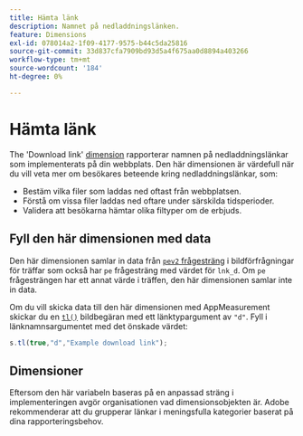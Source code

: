 ```yaml
---
title: Hämta länk
description: Namnet på nedladdningslänken.
feature: Dimensions
exl-id: 078014a2-1f09-4177-9575-b44c5da25816
source-git-commit: 33d837cfa7909bd93d5a4f675aa0d8894a403266
workflow-type: tm+mt
source-wordcount: '184'
ht-degree: 0%

---
```


# Hämta länk

The &#39;Download link&#39; [dimension](overview.md) rapporterar namnen på nedladdningslänkar som implementerats på din webbplats. Den här dimensionen är värdefull när du vill veta mer om besökares beteende kring nedladdningslänkar, som:

* Bestäm vilka filer som laddas ned oftast från webbplatsen.
* Förstå om vissa filer laddas ned oftare under särskilda tidsperioder.
* Validera att besökarna hämtar olika filtyper om de erbjuds.

## Fyll den här dimensionen med data

Den här dimensionen samlar in data från [`pev2` frågesträng](/help/implement/validate/query-parameters.md) i bildförfrågningar för träffar som också har `pe` frågesträng med värdet för `lnk_d`. Om `pe` frågesträngen har ett annat värde i träffen, den här dimensionen samlar inte in data.

Om du vill skicka data till den här dimensionen med AppMeasurement skickar du en [`tl()`](/help/implement/vars/functions/tl-method.md) bildbegäran med ett länktypargument av `"d"`. Fyll i länknamnsargumentet med det önskade värdet:

```js
s.tl(true,"d","Example download link");
```

## Dimensioner

Eftersom den här variabeln baseras på en anpassad sträng i implementeringen avgör organisationen vad dimensionsobjekten är. Adobe rekommenderar att du grupperar länkar i meningsfulla kategorier baserat på dina rapporteringsbehov.
